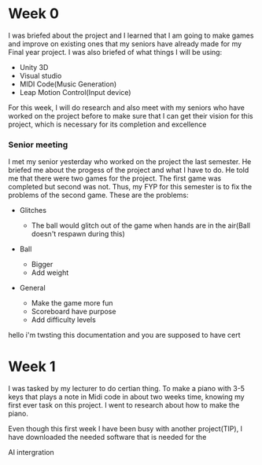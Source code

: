 # Week 0
I was briefed about the project and I learned that I am going to make games and improve on existing ones that my seniors have already made for my Final year project.
 I was also briefed of what things I will be using:
 * Unity 3D
 * Visual studio
 * MIDI Code(Music Generation)
 * Leap Motion Control(Input device)

For this week, I will do research and also meet with my seniors who have worked on the project before to make sure that I can get their vision for this project, which is necessary for its completion and excellence

### Senior meeting
I met my senior yesterday who worked on the project the last semester. He briefed me about the progess of the project and what I have to do. He told me that there were two games for the project. The first game was completed but second was not. Thus, my FYP for this semester is to fix the problems of the second game.
These are the problems:
* Glitches
	* The ball would glitch out of the game when hands are in the air(Ball doesn't respawn during this)

* Ball       
	* Bigger
	* Add weight

* General
	* Make the game more fun
	* Scoreboard have purpose
	* Add difficulty levels

hello i'm twsting this documentation and you  are supposed to have cert
# Week 1
I was tasked by my lecturer to do certian thing. To make a piano with 3-5 keys that plays a note in Midi code in about two weeks time, knowing my first ever task on this project. I went to research about how to make the piano.

Even though this first week I have been busy with another project(TIP), I have downloaded the needed software that is needed for the 

AI intergration
<!--stackedit_data:
eyJoaXN0b3J5IjpbOTQwNjM5MzI5LDEzMjY1MDE3NTQsLTE2Nj
kzMjM0MDcsLTQ0ODI1NDA0NywtOTc5MjIyNTc3LC04ODM2NDAx
LC0xNDcxNzAwMjU1LC02NTg2NDk1NTIsLTIwMDU2NzUzODEsLT
E5NDg1NjgyNDgsNDYzOTc0NCw1NzQ5MzE1NDIsNTcxODE1Mzc3
XX0=
-->